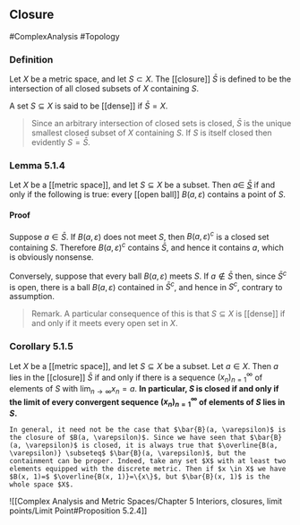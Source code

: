 ## Closure
#ComplexAnalysis #Topology  

### Definition
Let $X$ be a metric space, and let $S \subset X$. The [[closure]] $\bar{S}$ is defined to be the intersection of all closed subsets of $X$ containing $S$.

 A set $S \subseteq X$ is said to be [[dense]] if $\bar{S}=X$.
 
> Since an arbitrary intersection of closed sets is closed, $\bar{S}$ is the unique smallest closed subset of $X$ containing $S$. If $S$ is itself closed then evidently $S=\bar{S}$.
### Lemma 5.1.4
Let $X$ be a [[metric space]], and let $S \subseteq X$ be a subset. Then $a \in$ [$\bar{S}$](Closure) if and only if the following is true: every [[open ball]] $B(a, \varepsilon)$ contains a point of $S$.
#### Proof
Suppose $a \in \bar{S}$. If $B(a, \varepsilon)$ does not meet $S$, then $B(a, \varepsilon)^{c}$ is a closed set containing $S$. Therefore $B(a, \varepsilon)^{c}$ contains $\bar{S}$, and hence it contains $a$, which is obviously nonsense.

Conversely, suppose that every ball $B(a, \varepsilon)$ meets $S$. If $a \notin \bar{S}$ then, since $\bar{S}^{c}$ is open, there is a ball $B(a, \varepsilon)$ contained in $\bar{S}^{c}$, and hence in $S^{c}$, contrary to assumption.

>Remark. A particular consequence of this is that $S \subseteq X$ is [[dense]] if and only if it meets every open set in $X$.

### Corollary 5.1.5
Let $X$ be a [[metric space]], and let $S \subseteq X$ be a subset. Let $a \in X$. Then $a$ lies in the [[closure]] $\bar{S}$ if and only if there is a sequence $\left(x_{n}\right)_{n=1}^{\infty}$ of elements of $S$ with $\lim _{n \rightarrow \infty} x_{n}=a$.
**In particular, $S$ is closed if and only if the limit of every convergent sequence $\left(x_{n}\right)_{n=1}^{\infty}$ of elements of $S$ lies in $S$.**

```ad-note
In general, it need not be the case that $\bar{B}(a, \varepsilon)$ is the closure of $B(a, \varepsilon)$. Since we have seen that $\bar{B}(a, \varepsilon)$ is closed, it is always true that $\overline{B(a, \varepsilon)} \subseteq$ $\bar{B}(a, \varepsilon)$, but the containment can be proper. Indeed, take any set $X$ with at least two elements equipped with the discrete metric. Then if $x \in X$ we have $B(x, 1)=$ $\overline{B(x, 1)}=\{x\}$, but $\bar{B}(x, 1)$ is the whole space $X$.
```

![[Complex Analysis and Metric Spaces/Chapter 5 Interiors, closures, limit points/Limit Point#Proposition 5.2.4]]